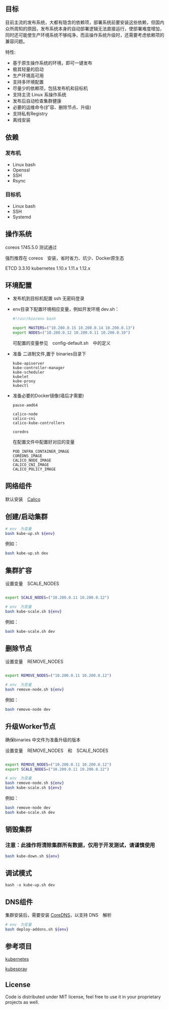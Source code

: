 ## 目标

目前主流的发布系统，大都有隐含的依赖项，部署系统前要安装这些依赖，但国内众所周知的原因，发布系统本身的自动部署逻辑无法直接运行，使部署难度增加，同时还可能使生产环境系统不够纯净，而且操作系统升级时，还需要考虑依赖项的兼容问题。

特性:
- 基于原生操作系统的环境，即可一键发布
- 极其轻量的启动
- 生产环境高可用
- 支持多环境配置
- 尽量少的依赖项，包括发布机和目标机
- 支持主流 Linux 系操作系统
- 发布后自动检查集群健康
- 必要的运维命令(扩容、删除节点、升级)
- 支持私有Registry
- 离线安装

## 依赖

### 发布机

- Linux bash
- Openssl
- SSH
- Rsync

### 目标机

- Linux bash
- SSH
- Systemd

## 操作系统

coreos 1745.5.0 测试通过

强烈推荐在 coreos　安装，省时省力、坑少、Docker原生态

ETCD 3.3.10
kubernetes 1.10.x 1.11.x 1.12.x


## 环境配置

- 发布机到目标机配置 ssh 无密码登录

- env目录下配置环境相应变量，例如开发环境 dev.sh：

    ```bash
    #!/usr/bin/env bash

    export MASTERS=("10.200.0.15 10.200.0.14 10.200.0.13")
    export NODES=("10.200.0.12 10.200.0.11 10.200.0.10")
    ```

    可配置的变量参见　config-default.sh　中的定义

- 准备 二进制文件,置于 binaries目录下
    ```
    kube-apiserver 
    kube-controller-manager 
    kube-scheduler 
    kubelet 
    kube-proxy 
    kubectl
    ```


- 准备必要的Docker镜像(墙后才需要)

    ```
    pause-amd64
    
    calico-node
    calico-cni
    calico-kube-controllers
    
    coredns
    ```

    在配置文件中配置好对应的变量　

    ```
    POD_INFRA_CONTAINER_IMAGE
    COREDNS_IMAGE
    CALICO_NODE_IMAGE
    CALICO_CNI_IMAGE
    CALICO_POLICY_IMAGE
    ```

## 网络组件

默认安装　[Calico](https://www.projectcalico.org/)


## 创建/启动集群

```bash
# env　为变量
bash kube-up.sh ${env}
```

例如：

```bash
bash kube-up.sh dev
```

## 集群扩容

设置变量　SCALE_NODES

```bash

export SCALE_NODES=("10.200.0.11 10.200.0.12")

# env　为变量
bash kube-scale.sh ${env}
```

例如：

```bash
bash kube-scale.sh dev
```

## 删除节点

设置变量　REMOVE_NODES

```bash

export REMOVE_NODES=("10.200.0.11 10.200.0.12")

# env　为变量
bash remove-node.sh ${env}
```

例如：

```bash
bash remove-node dev
```

## 升级Worker节点

确保binaries 中文件为准备升级的版本

设置变量　REMOVE_NODES　和　SCALE_NODES

```bash

export REMOVE_NODES=("10.200.0.11 10.200.0.12")
export SCALE_NODES=("10.200.0.11 10.200.0.12")

# env　为变量
bash remove-node.sh ${env}
bash kube-scale.sh ${env}

```

例如：

```bash
bash remove-node dev
bash kube-scale.sh dev
```

## 销毁集群

### **注意：此操作将清除集群所有数据，仅用于开发测试，请谨慎使用**


```bash
bash kube-down.sh ${env}
```

## 调试模式

```
bash -x kube-up.sh dev
```


## DNS组件

集群安装后，需要安装 [CoreDNS](https://coredns.io/)，以支持 DNS　解析

```bash
# env　为变量
bash deploy-addons.sh ${env}
```


## 参考项目

[kubernetes](https://github.com/kubernetes/kubernetes)

[kubespray](https://github.com/kubernetes-incubator/kubespray)

## License

Code is distributed under MIT license, feel free to use it in your proprietary projects as well.
